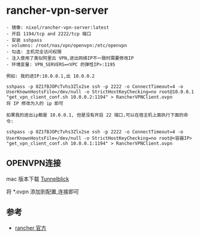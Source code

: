 rancher-vpn-server
====

```
- 镜像: nixel/rancher-vpn-server:latest
- 开启 1194/tcp and 2222/tcp 端口
- 安装 sshpass
- volumns: /root/nas/vpn/openvpn:/etc/openvpn
- 勾选: 主机完全访问权限
- 注入使用了类似阿里云 VPN,进出网络IP不一致时需要修改IP
- 环境变量: VPN_SERVERS=<VPC 的弹性IP>:1195

例如: 我的进IP:10.0.0.1,出 10.0.0.2

sshpass -p 8Z1fBJOPcTvhs3Zlx2se ssh -p 2222 -o ConnectTimeout=4 -o UserKnownHostsFile=/dev/null -o StrictHostKeyChecking=no root@10.0.0.1 "get_vpn_client_conf.sh 10.0.0.2:1194" > RancherVPNClient.ovpn
将 IP 修改为入的 ip 即可

如果我的进出ip都是 10.0.0.1, 但是没有开启 22 端口,可以在宿主机上面执行下面的命令:

sshpass -p 8Z1fBJOPcTvhs3Zlx2se ssh -p 2222 -o ConnectTimeout=4 -o UserKnownHostsFile=/dev/null -o StrictHostKeyChecking=no root@<容器IP> "get_vpn_client_conf.sh 10.0.0.1:1194" > RancherVPNClient.ovpn
```

## OPENVPN连接

mac 版本下载
[Tunnelblick](https://tunnelblick.en.softonic.com/mac)

将 *.ovpn 添加到配置,连接即可


## 参考

- [rancher 官方](http://rancher.com/building-a-continuous-integration-environment-using-docker-jenkins-and-openvpn/)